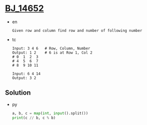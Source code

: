 # [BJ_14652](https://acmicpc.net/problem/14652)

* en

  ```en
  Given row and column find row and number of following number
  ```

* tc

  ```tc
  Input: 3 4 6   # Row, Column, Number
  Output: 1 2    # 6 is at Row 1, Col 2
  # 0  1  2  3
  # 4  5  6  7
  # 8  9 10 11

  Input: 6 4 14
  Output: 3 2
  ```

## Solution

* py

  ```py
  a, b, c = map(int, input().split())
  print(c // b, c % b)
  ```
